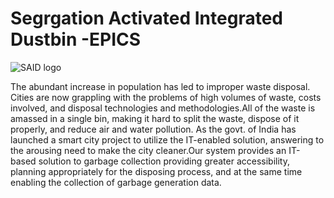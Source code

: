# Segrgation Activated Integrated Dustbin -EPICS
![SAID logo](https://user-images.githubusercontent.com/86908588/224539854-e3aa283f-56e2-4230-92ae-0a953f8e0bec.png)

The abundant increase in population has led to improper waste disposal. Cities are now grappling with the problems of high volumes of waste, costs involved, and disposal technologies and methodologies.All of the waste is amassed in a single bin, making it hard to split the waste, dispose of it properly, and reduce air and water pollution.
As the govt. of India has launched a smart city project to utilize the IT-enabled solution, answering to the arousing need to make the city cleaner.Our system provides an IT-based solution to garbage collection providing greater accessibility, planning appropriately for the disposing process, and at the same time enabling the collection of garbage generation data.



